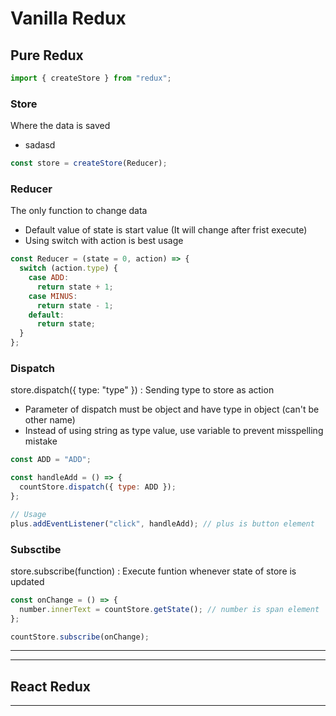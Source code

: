 # Vanilla Redux

## Pure Redux

```js
import { createStore } from "redux";
```

### Store

Where the data is saved

- sadasd

```js
const store = createStore(Reducer);
```

### Reducer

The only function to change data

- Default value of state is start value (It will change after frist execute)
- Using switch with action is best usage

```js
const Reducer = (state = 0, action) => {
  switch (action.type) {
    case ADD:
      return state + 1;
    case MINUS:
      return state - 1;
    default:
      return state;
  }
};
```

### Dispatch

store.dispatch({ type: "type" }) : Sending type to store as action

- Parameter of dispatch must be object and have type in object (can't be other name)
- Instead of using string as type value, use variable to prevent misspelling mistake

```js
const ADD = "ADD";

const handleAdd = () => {
  countStore.dispatch({ type: ADD });
};

// Usage
plus.addEventListener("click", handleAdd); // plus is button element
```

### Subsctibe

store.subscribe(function) : Execute funtion whenever state of store is updated

```js
const onChange = () => {
  number.innerText = countStore.getState(); // number is span element
};

countStore.subscribe(onChange);
```

---
---

## React Redux

---
